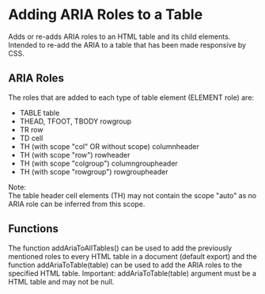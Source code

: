 # Adding ARIA Roles to a Table

Adds or re-adds ARIA roles to an HTML table and its child elements.
Intended to re-add the ARIA to a table that has been made responsive by CSS.

## ARIA Roles

The roles that are added to each type of table element (ELEMENT role) are:
- TABLE table
- THEAD, TFOOT, TBODY rowgroup
- TR row
- TD cell
- TH (with scope "col" OR without scope) columnheader
- TH (with scope "row") rowheader
- TH (with scope "colgroup") columngroupheader
- TH (with scope "rowgroup") rowgroupheader

Note:  
The table header cell elements (TH) may not contain the scope "auto" as no ARIA
role can be inferred from this scope.

## Functions

The function addAriaToAllTables() can be used to add the previously mentioned
roles to every HTML table in a document (default export) and the function
addAriaToTable(table) can be used to add the ARIA roles to the specified HTML
table. Important: addAriaToTable(table) argument must be a HTML table and may
not be null.
